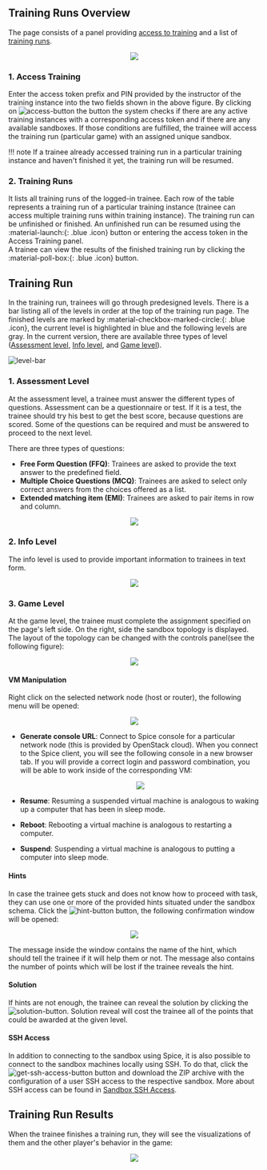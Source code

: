 ## Training Runs Overview
The page consists of a panel providing [access to training](#1-access-training) and a list of [training runs](#2-training-runs).

<p align="center">
  <img src="../../../../img/user-guide-basic/training-agenda/training-run/TR-overview.png">
</p>

### 1. Access Training
Enter the access token prefix and PIN provided by the instructor of the training instance into the two fields shown in the above figure. By clicking on ![access-button](../../../img/buttons/access-button.png) the button the system checks if there are any active training instances with a corresponding access token and if there are any available sandboxes. If those conditions are fulfilled, the trainee will access the training run (particular game) with an assigned unique sandbox.

!!! note
    If a trainee already accessed training run in a particular training instance and haven't finished it yet, the training run will be resumed. 

### 2. Training Runs
It lists all training runs of the logged-in trainee. Each row of the table represents a training run of a particular training instance (trainee can access multiple training runs within training instance). The training run can be unfinished or finished. An unfinished run can be resumed using the :material-launch:{: .blue .icon} button or entering the access token in the Access Training panel.   
A trainee can view the results of the finished training run by clicking the :material-poll-box:{: .blue .icon} button.  

## Training Run

In the training run, trainees will go through predesigned levels. There is a bar listing all of the levels in order at the top of the training run page. The finished levels are marked by :material-checkbox-marked-circle:{: .blue .icon}, the current level is highlighted in blue and the following levels are gray. In the current version, there are available three types of level ([Assessment level](#1-assessment-level), [Info level](#2-info-level), and [Game level](#3-game-level)).

![level-bar](../../../img/user-guide-basic/training-agenda/training-run/TR-level-bar.png)

### 1. Assessment Level 
At the assessment level, a trainee must answer the different types of questions. Assessment can be a questionnaire or test. If it is a test, the trainee should try his best to get the best score, because questions are scored. Some of the questions can be required and must be answered to proceed to the next level. 

There are three types of questions: 

* **Free Form Question (FFQ)**: Trainees are asked to provide the text answer to the predefined field. 
* **Multiple Choice Questions (MCQ)**: Trainees are asked to select only correct answers from the choices offered as a list.
* **Extended matching item (EMI)**: Trainees are asked to pair items in row and column. 

<p align="center">
  <img src="../../../../img/user-guide-basic/training-agenda/training-run/TR-assessment.png">
</p>

### 2. Info Level
The info level is used to provide important information to trainees in text form.

<p align="center">
  <img src="../../../../img/user-guide-basic/training-agenda/training-run/TR-info.png">
</p>

### 3. Game Level 
At the game level, the trainee must complete the assignment specified on the page's left side. On the right, side the sandbox topology is displayed. The layout of the topology can be changed with the controls panel(see the following figure):

<p align="center">
  <img src="../../../../img/user-guide-basic/training-agenda/training-run/TR-game.png">
</p>


#### VM Manipulation
Right click on the selected network node (host or router), the following menu will be opened:

<p align="center">
  <img src="../../../../img/user-guide-basic/training-agenda/training-run/TR-host-options.png">
</p>

* **Generate console URL**: Connect to Spice console for a particular network node (this is provided by OpenStack cloud). When you connect to the Spice client, you will see the following console in a new browser tab. If you will provide a correct login and password combination, you will be able to work inside of the corresponding VM:

    <p align="center">
        <img src="../../../../img/user-guide-basic/training-agenda/training-run/TR-spice.png">
    </p>

* **Resume**: Resuming a suspended virtual machine is analogous to waking up a computer that has been in sleep mode.
* **Reboot**: Rebooting a virtual machine is analogous to restarting a computer.
* **Suspend**: Suspending a virtual machine is analogous to putting a computer into sleep mode. 


#### Hints
In case the trainee gets stuck and does not know how to proceed with task, they can use one or more of the provided hints situated under the sandbox schema. Click the ![hint-button](../../../img/buttons/hint-button.png) button, the following confirmation window will be opened: 
<p align="center">
   <img src="../../../../img/user-guide-basic/training-agenda/training-run/TR-reveal-hint.png">
</p>

The message inside the window contains the name of the hint, which should tell the trainee if it will help them or not. The message also contains the number of points which will be lost if the trainee reveals the hint. 


#### Solution
If hints are not enough, the trainee can reveal the solution by clicking the ![solution-button](../../../img/buttons/solution-button.png). Solution reveal will cost the trainee all of the points that could be awarded at the given level.



#### SSH Access

In addition to connecting to the sandbox using Spice, it is also possible to connect to the sandbox machines locally using SSH. To do that, click the ![get-ssh-access-button](../../../img/buttons/get-ssh-access-button.png) button and download the ZIP archive with the configuration of a user SSH access to the respective sandbox. More about SSH access can be found in [Sandbox SSH Access](../../../../user-guide-advanced/sandboxes/sandbox-access/#user-access).


## Training Run Results

When the trainee finishes a training run, they will see the visualizations of them and the other player's behavior in the game:

<p align="center">
  <img src="../../../../img/user-guide-basic/training-agenda/training-run/TR-results.png">
</p>
